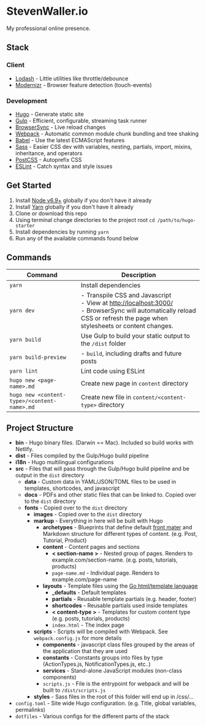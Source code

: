 # StevenWaller.io

My professional online presence.

## Stack

### Client
- [Lodash](https://lodash.com/) - Little utilities like throttle/debounce
- [Modernizr](https://modernizr.com) - Browser feature detection (touch-events)

### Development

- [Hugo](https://gohugo.io/) - Generate static site
- [Gulp](http://gulpjs.com/) - Efficient, configurable, streaming task runner
- [BrowserSync](https://www.browsersync.io/) - Live reload changes
- [Webpack](https://webpack.github.io) - Automatic common module chunk bundling and tree shaking
- [Babel](https://babeljs.io/) - Use the latest ECMAScript features
- [Sass](http://sass-lang.com/) - Easier CSS dev with variables, nesting, partials, import, mixins, inheritance, and operators
- [PostCSS](http://postcss.org/) - Autoprefix CSS
- [ESLint](http://eslint.org/) - Catch syntax and style issues

## Get Started

1. Install [Node v6.9+](https://nodejs.org/en/) globally if you don't have it already
1. Install [Yarn](https://yarnpkg.com/) globally if you don't have it already
1. Clone or download this repo
1. Using terminal change directories to the project root `cd /path/to/hugo-starter`
1. Install dependencies by running `yarn`
1. Run any of the available commands found below

## Commands

| Command | Description |
|---------|-------------|
| `yarn` | Install dependencies |
| `yarn dev` | - Transpile CSS and Javascript <br>- View at [http://localhost:3000/](http://localhost:3000/) <br>- BrowserSync will automatically reload CSS or refresh the page when stylesheets or content changes. |
| `yarn build` | Use Gulp to build your static output to the `/dist` folder |
| `yarn build-preview` | - `build`, including drafts and future posts |
| `yarn lint` | Lint code using ESLint |
| `hugo new <page-name>.md` | Create new page in `content` directory |
| `hugo new <content-type>/<content-name>.md` | Create new file in `content/<content-type>` directory |

## Project Structure

- **bin** - Hugo binary files. (Darwin == Mac). Included so build works with Netlify.
- **dist** - Files compiled by the Gulp/Hugo build pipeline
- **i18n** - Hugo multilingual configurations
- **src** - Files that will pass through the Gulp/Hugo build pipeline and be output in the `dist` directory
	- **data** - Custom data in YAML/JSON/TOML files to be used in templates, shortcodes, and javascript
	- **docs** - PDFs and other static files that can be linked to. Copied over to the `dist` directory
  - **fonts** - Copied over to the `dist` directory
	- **images** - Copied over to the `dist` directory
	- **markup** - Everything in here will be built with Hugo
		- **archetypes** - Blueprints that define default [front mater](https://gohugo.io/content/front-matter/) and Markdown structure for different types of content. (e.g. Post, Tutorial, Product)
		- **content** - Content pages and sections
			- **< section-name >** - Nested group of pages. Renders to example.com/section-name. (e.g. posts, tutorials, products)
			- `page-name.md` - Individual page. Renders to example.com/page-name
		- **layouts** - Template files using the [Go html/template language](https://gohugo.io/templates/go-templates/)
			- **_defaults** - Default templates
			- **partials** - Reusable template partials (e.g. header, footer)
			- **shortcodes** - Reusable partials used inside templates
			- **< content-type >** - Templates for custom content type (e.g. posts, tutorials, products)
			- `index.html` - The index page
	- **scripts** - Scripts will be compiled with Webpack. See `webpack.config.js` for more details
		- **components** - javascript class files grouped by the areas of the application that they are used
		- **constants** - Constants groups into files by type (ActionTypes.js, NotificationTypes.js, etc..)
		- **services** - Stand-alone JavaScript modules (non-class components)
		- `scripts.js` - File is the entrypoint for webpack and will be built to `/dist/scripts.js`
	- **styles** - Sass files in the root of this folder will end up in /css/...
- `config.toml` - Site wide Hugo configuration. (e.g. Title, global variables, permalinks)
- `dotfiles` - Various configs for the different parts of the stack
